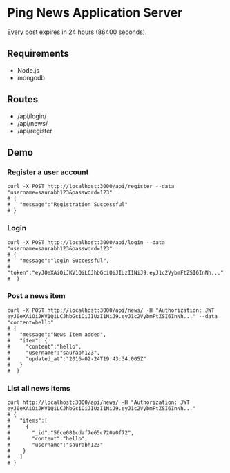 # Ping News Application Server

Every post expires in 24 hours (86400 seconds).

## Requirements
- Node.js
- mongodb

## Routes
- /api/login/
- /api/news/
- /api/register

## Demo

### Register a user account

```
curl -X POST http://localhost:3000/api/register --data "username=saurabh123&password=123"
# {
#   "message":"Registration Successful"
# }
```

### Login

```
curl -X POST http://localhost:3000/api/login --data "username=saurabh123&password=123"
# {
#   "message":"login Successful",
#    "token":"eyJ0eXAiOiJKV1QiLCJhbGciOiJIUzI1NiJ9.eyJ1c2VybmFtZSI6InNh..."
#  }
```

### Post a news item

```
curl -X POST http://localhost:3000/api/news/ -H "Authorization: JWT eyJ0eXAiOiJKV1QiLCJhbGciOiJIUzI1NiJ9.eyJ1c2VybmFtZSI6InNh..." --data "content=hello"
# {
#   "message":"News Item added",
#   "item": {
#     "content":"hello",
#     "username":"saurabh123",
#     "updated_at":"2016-02-24T19:43:34.005Z"
#   }
#  }

```

### List all news items

```
curl http://localhost:3000/api/news/ -H "Authorization: JWT eyJ0eXAiOiJKV1QiLCJhbGciOiJIUzI1NiJ9.eyJ1c2VybmFtZSI6InNh..."
# {
#   "items":[
#     {
#       "_id":"56ce081cdaf7e65c720a0f72",
#       "content":"hello",
#       "username":"saurabh123"
#    }
#   ]
# }
```
